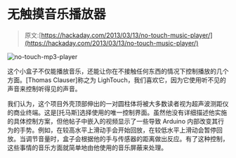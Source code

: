 # 无触摸音乐播放器

> 原文:[https://hackaday.com/2013/03/13/no-touch-music-player/](https://hackaday.com/2013/03/13/no-touch-music-player/)

![no-touch-mp3-player](../Images/13fdcbe002698ce1a0c176b45552aa98.png)

这个小盒子不仅能播放音乐，还能让你在不接触任何东西的情况下控制播放的几个方面。[Thomas Clauser]称之为 LighTouch，我们喜欢它，因为它使用听不见的声音来控制听得见的声音。

我们认为，这个项目外壳顶部伸出的一对圆柱体将被大多数读者视为超声波测距仪的商业终端。这是[托马斯]选择使用的唯一控制界面。虽然他没有详细描述他实施的具体控制方案，但他帖子中嵌入的视频显示了一些导致 Arduino 内部改变其行为的手势。例如，在较高水平上滑动手会开始回放，在较低水平上滑动会暂停回放。当调节音量时，盒子会根据他的手与传感器的距离做出反应。有了这种控制，这些事情的音乐方面就简单地由他使用的音乐屏蔽来处理。